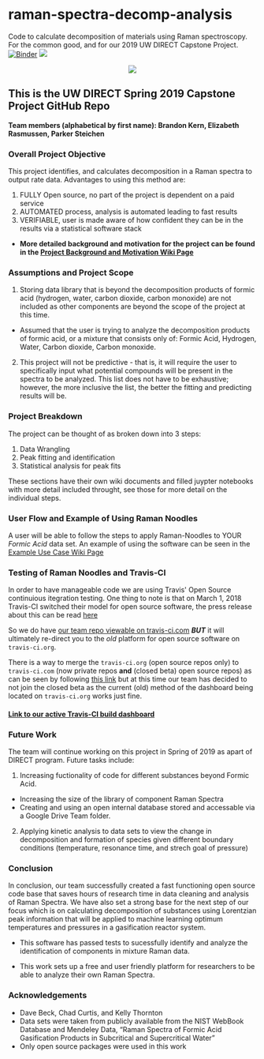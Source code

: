 
# raman-spectra-decomp-analysis
Code to calculate decomposition of materials using Raman spectroscopy. For the common good, and for our 2019 UW DIRECT Capstone Project.
[![Binder](https://mybinder.org/badge_logo.svg)](https://mybinder.org/v2/gh/raman-noodles/raman-spectra-decomp-analysis/supervisedML-BK)
<img src="https://travis-ci.org/raman-noodles/raman-spectra-decomp-analysis.svg?branch=master">
<p align="center">
 <img src="https://github.com/raman-noodles/Raman-noodles/blob/master/docs/Raman%20Noodles%20Logo.PNG">
</p>

## This is the UW DIRECT Spring 2019 Capstone Project GitHub Repo
**Team members (alphabetical by first name): Brandon Kern, Elizabeth Rasmussen, Parker Steichen**

### Overall Project Objective
This project identifies, and calculates decomposition in a Raman spectra to output rate data. Advantages to using this method are:
1. FULLY Open source, no part of the project is dependent on a paid service
2. AUTOMATED process, analysis is automated leading to fast results
3. VERIFIABLE, user is made aware of how confident they can be in the results via a statistical software stack

- **More detailed background and motivation for the project can be found in the [Project Background and Motivation Wiki Page](https://github.com/raman-noodles/Raman-noodles/wiki/Project-Background-and-Motivation)**

### Assumptions and Project Scope
1. Storing data library that is beyond the decomposition products of formic acid (hydrogen, water, carbon dioxide, carbon monoxide) are not included as other components are beyond the scope of the project at this time.
- Assumed that the user is trying to analyze the decomposition products of formic acid, or a mixture that consists only of: Formic Acid, Hydrogen, Water, Carbon dioxide, Carbon monoxide.
2. This project will not be predictive - that is, it will require the user to specifically input what potential compounds will be present in the spectra to be analyzed. This list does not have to be exhaustive; however, the more inclusive the list, the better the fitting and predicting results will be. 

### Project Breakdown
The project can be thought of as broken down into 3 steps:
1. Data Wrangling
2. Peak fitting and identification
3. Statistical analysis for peak fits

These sections have their own wiki documents and filled juypter notebooks with more detail included throught, see those for more detail on the individual steps.

### User Flow and Example of Using Raman Noodles
A user will be able to follow the steps to apply Raman-Noodles to YOUR *Formic Acid* data set. An example of using the software can be seen in the [Example Use Case Wiki Page](https://github.com/raman-noodles/Raman-noodles/wiki/Full-Example-of-Raman-Noodle-Suite)

### Testing of Raman Noodles and Travis-CI
In order to have manageable code we are using Travis' Open Source continuious itegration testing. One thing to note is that on March 1, 2018 Travis-CI switched their model for open source software, the press release about this can be read [here](https://blog.travis-ci.com/2018-05-02-open-source-projects-on-travis-ci-com-with-github-apps)

So we do have [our team repo viewable on travis-ci.com](https://travis-ci.com/raman-noodles/Raman-noodles) **_BUT_** it will ultimately re-direct you to the _old_ platform for open source software on `travis-ci.org`.

There is a way to merge the `travis-ci.org` (open source repos only) to `travis-ci.com` (now private repos **and** (closed beta) open source repos) as can be seen by following [this link](https://docs.travis-ci.com/user/migrate/open-source-on-travis-ci-com/#existing-open-source-repositories-on-travis-ciorg) but at this time our team has decided to not join the closed beta as the current (old) method of the dashboard being located on `travis-ci.org` works just fine.

#### [Link to our active Travis-CI build dashboard](https://travis-ci.org/raman-noodles/Raman-noodles)


### Future Work
The team will continue working on this project in Spring of 2019 as apart of DIRECT program. Future tasks include:
1. Increasing fuctionality of code for different substances beyond Formic Acid. 
  * Increasing the size of the library of component Raman Spectra
  * Creating and using an open internal database stored and accessable via a Google Drive Team folder. 
2. Applying kinetic analysis to data sets to view the change in decomposition and formation of species given different boundary conditions (temperature, resonance time, and strech goal of pressure)

### Conclusion
In conclusion, our team successfully created a fast functioning open source code base that saves hours of research time in data cleaning and analysis of Raman Spectra. We have also set a strong base for the next step of our focus which is on calculating decomposition of substances using Lorentzian peak information that will be applied to machine learning optimum temperatures and pressures in a gasification reactor system.

  * This software has passed tests to sucessfully identify and analyze the identification of components in mixture Raman data.

  * This work sets up a free and user friendly platform for researchers to be able to analyze their own Raman Spectra.

### Acknowledgements
* Dave Beck, Chad Curtis, and Kelly Thornton
* Data sets were taken from publicly available from the NIST WebBook Database and Mendeley Data, “Raman Spectra of Formic Acid Gasification Products in Subcritical and Supercritical Water”
* Only open source packages were used in this work
